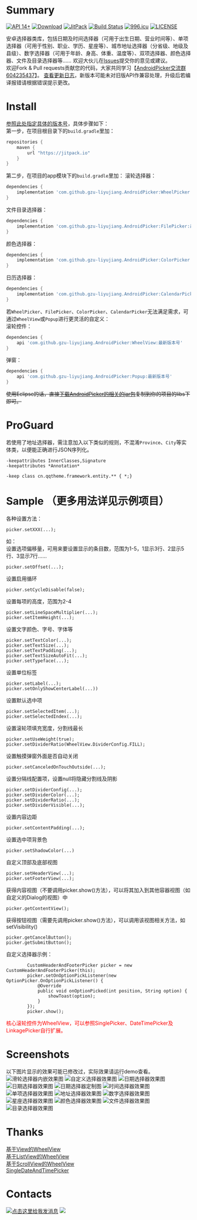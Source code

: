 ﻿# Summary
[![API 14+](https://img.shields.io/badge/API-14%2B-green.svg)](https://github.com/gzu-liyujiang/AndroidPicker)
[![Download](https://api.bintray.com/packages/gzu-liyujiang/maven/WheelPicker/images/download.svg)](http://jcenter.bintray.com/cn/qqtheme/framework/)
[![JitPack](https://jitpack.io/v/gzu-liyujiang/AndroidPicker.svg)](https://jitpack.io/#gzu-liyujiang/AndroidPicker)
[![Build Status](https://travis-ci.org/gzu-liyujiang/AndroidPicker.svg?branch=master)](https://travis-ci.org/gzu-liyujiang/AndroidPicker)
[![996.icu](https://img.shields.io/badge/link-996.icu-red.svg)](https://996.icu)
[![LICENSE](https://img.shields.io/badge/license-Anti%20996-blue.svg)](https://github.com/996icu/996.ICU/blob/master/LICENSE)

安卓选择器类库，包括日期及时间选择器（可用于出生日期、营业时间等）、单项选择器（可用于性别、职业、学历、星座等）、城市地址选择器（分省级、地级及县级）、数字选择器（可用于年龄、身高、体重、温度等）、双项选择器、颜色选择器、文件及目录选择器等……
欢迎大伙儿在[Issues](https://github.com/gzu-liyujiang/AndroidPicker/issues)提交你的意见或建议。    
欢迎Fork & Pull requests贡献您的代码，大家共同学习【[AndroidPicker交流群 604235437](https://jq.qq.com/?_wv=1027&k=42bKOeD)】。
[查看更新日志](https://github.com/gzu-liyujiang/AndroidPicker/blob/master/ChangeLog.md)，新版本可能未对旧版API作兼容处理，升级后若编译报错请根据错误提示更改。

# Install
[参照此处指定具体的版本号](https://github.com/gzu-liyujiang/AndroidPicker/releases)，具体步骤如下：    
第一步，在项目根目录下的`build.gradle`里加：
```groovy
repositories {
    maven {
        url "https://jitpack.io"
    }
}
```
第二步，在项目的app模块下的`build.gradle`里加：
滚轮选择器：
```groovy
dependencies {
    implementation 'com.github.gzu-liyujiang.AndroidPicker:WheelPicker:最新版本号'
}
```
文件目录选择器：
```groovy
dependencies {
    implementation 'com.github.gzu-liyujiang.AndroidPicker:FilePicker:最新版本号'
}
```
颜色选择器：
```groovy
dependencies {
    implementation 'com.github.gzu-liyujiang.AndroidPicker:ColorPicker:最新版本号'
}
```
日历选择器：
```groovy
dependencies {
    implementation 'com.github.gzu-liyujiang.AndroidPicker:CalendarPicker:最新版本号'
}
```
若`WheelPicker`、`FilePicker`、`ColorPicker`、`CalendarPicker`无法满足需求，可通过`WheelView`或`Popup`进行更灵活的自定义：    
滚轮控件：
```groovy
dependencies {
    api 'com.github.gzu-liyujiang.AndroidPicker:WheelView:最新版本号'
}
```
弹窗：
```groovy
dependencies {
    api 'com.github.gzu-liyujiang.AndroidPicker:Popup:最新版本号'
}
```

~~使用Eclipse的话，直接[下载AndroidPicker的相关的jar包](/app/libs/)复制到你的项目的libs下即可。~~

# ProGuard
若使用了地址选择器，需注意加入以下类似的规则，不混淆`Province`、`City`等实体类，以便能正确进行JSON序列化。
```
-keepattributes InnerClasses,Signature
-keepattributes *Annotation*

-keep class cn.qqtheme.framework.entity.** { *;}
```

# Sample （更多用法详见示例项目）
各种设置方法：
```text
picker.setXXX(...);
```   
如：    
设置选项偏移量，可用来要设置显示的条目数，范围为1-5，1显示3行、2显示5行、3显示7行……
```text
picker.setOffset(...);
```   
设置启用循环
```text
picker.setCycleDisable(false);
```   
设置每项的高度，范围为2-4
```text
picker.setLineSpaceMultiplier(...);
picker.setItemHeight(...);
```   
设置文字颜色、字号、字体等
```text
picker.setTextColor(...);
picker.setTextSize(...);
picker.setTextPadding(...);
picker.setTextSizeAutoFit(...);
picker.setTypeface(...);
```   
设置单位标签
```text
picker.setLabel(...);
picker.setOnlyShowCenterLabel(...))
```   
设置默认选中项
```text
picker.setSelectedItem(...);
picker.setSelectedIndex(...);
```   
设置滚轮项填充宽度，分割线最长
```text
picker.setUseWeight(true);
picker.setDividerRatio(WheelView.DividerConfig.FILL);
```   
设置触摸弹窗外面是否自动关闭
```text
picker.setCanceledOnTouchOutside(...);
```   
设置分隔线配置项，设置null将隐藏分割线及阴影
```text
picker.setDividerConfig(...);
picker.setDividerColor(...);
picker.setDividerRatio(...);
picker.setDividerVisible(...);
```   
设置内容边距
```text
picker.setContentPadding(...);
```   
设置选中项背景色
```text
picker.setShadowColor(...)
```   
自定义顶部及底部视图
```text
picker.setHeaderView(...);
picker.setFooterView(...);
```   
获得内容视图（不要调用picker.show()方法），可以将其加入到其他容器视图（如自定义的Dialog的视图）中
```text
picker.getContentView();
```   
获得按钮视图（需要先调用picker.show()方法），可以调用该视图相关方法，如setVisibility()
```text
picker.getCancelButton();
picker.getSubmitButton();
```   
自定义选择器示例：
```text
        CustomHeaderAndFooterPicker picker = new CustomHeaderAndFooterPicker(this);
        picker.setOnOptionPickListener(new OptionPicker.OnOptionPickListener() {
            @Override
            public void onOptionPicked(int position, String option) {
                showToast(option);
            }
        });
        picker.show();
```
<font color="#FF0000">核心滚轮控件为WheelView，可以参照SinglePicker、DateTimePicker及LinkagePicker自行扩展。</font>

# Screenshots
以下图片显示的效果可能已修改过，实际效果请运行demo查看。   
![滑轮选择器内嵌效果图](/screenshots/nestwheelview.jpg)
![自定义选择器效果图](/screenshots/custom.gif)
![日期选择器效果图](/screenshots/date.gif)
![日期选择器效果图](/screenshots/monthday.jpg)
![日期选择器定制图](/screenshots/datetime_custom.png)
![时间选择器效果图](/screenshots/time.gif)
![单项选择器效果图](/screenshots/option.gif)
![地址选择器效果图](/screenshots/address.gif)
![数字选择器效果图](/screenshots/number.gif)
![星座选择器效果图](/screenshots/constellation.jpg)
![颜色选择器效果图](/screenshots/color.gif)
![文件选择器效果图](/screenshots/file.gif)
![目录选择器效果图](/screenshots/dir.png)

# Thanks
[基于View的WheelView](https://github.com/weidongjian/androidWheelView)<br />
[基于ListView的WheelView](https://github.com/venshine/WheelView)<br />
[基于ScrollView的WheelView](https://github.com/wangjiegulu/WheelView)<br />
[SingleDateAndTimePicker](https://github.com/florent37/SingleDateAndTimePicker)<br />

# Contacts
<a target="_blank" href="http://wpa.qq.com/msgrd?v=3&uin=1032694760&site=贵州穿青人&menu=yes"><img border="0" src="http://wpa.qq.com/pa?p=2:1032694760:51" alt="点击这里给我发消息" title="点击这里给我发消息"/></a>
<a target="_blank" href="http://mail.qq.com/cgi-bin/qm_share?t=qm_mailme&email=q8fC0t7BwsrFzIXfwOva2oXIxMY" style="text-decoration:none;"><img src="http://rescdn.qqmail.com/zh_CN/htmledition/images/function/qm_open/ico_mailme_02.png"/></a>
